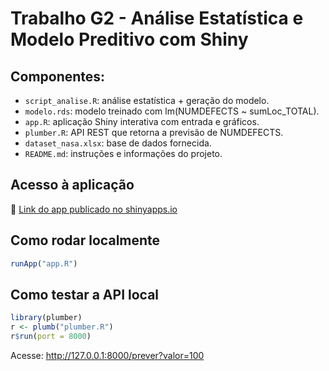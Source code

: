 # Trabalho G2 - Análise Estatística e Modelo Preditivo com Shiny

## Componentes:
- `script_analise.R`: análise estatística + geração do modelo.
- `modelo.rds`: modelo treinado com lm(NUMDEFECTS ~ sumLoc_TOTAL).
- `app.R`: aplicação Shiny interativa com entrada e gráficos.
- `plumber.R`: API REST que retorna a previsão de NUMDEFECTS.
- `dataset_nasa.xlsx`: base de dados fornecida.
- `README.md`: instruções e informações do projeto.

## Acesso à aplicação
🔗 [Link do app publicado no shinyapps.io](https://leticianunes.shinyapps.io/projeto_g2/)

## Como rodar localmente

```r
runApp("app.R")
```

## Como testar a API local
```r
library(plumber)
r <- plumb("plumber.R")
r$run(port = 8000)
```
Acesse: http://127.0.0.1:8000/prever?valor=100
